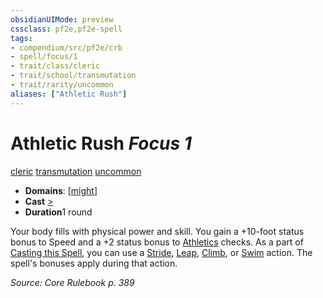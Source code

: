 ```yaml
---
obsidianUIMode: preview
cssclass: pf2e,pf2e-spell
tags:
- compendium/src/pf2e/crb
- spell/focus/1
- trait/class/cleric
- trait/school/transmutation
- trait/rarity/uncommon
aliases: ["Athletic Rush"]
---
```

# Athletic Rush *Focus 1*   
[cleric](rules/traits/cleric.md)  [transmutation](transmutation.md)  [uncommon](uncommon.md)  

- **Domains**: [[might](../domains.md#Might)]
- **Cast** [>](chapter-9-playing-the-game.md#Actions "Single Action") 
- **Duration**1 round

Your body fills with physical power and skill. You gain a +10-foot status bonus to Speed and a +2 status bonus to [Athletics](../skills.md#Athletics) checks. As a part of [Casting this Spell](cast-a-spell.md), you can use a [Stride](stride.md), [Leap](leap.md), [Climb](climb.md), or [Swim](swim.md) action. The spell's bonuses apply during that action.

*Source: Core Rulebook p. 389*